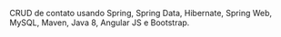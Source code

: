CRUD de contato usando Spring, Spring Data, Hibernate, Spring Web, MySQL, Maven, Java 8, Angular JS e Bootstrap.
